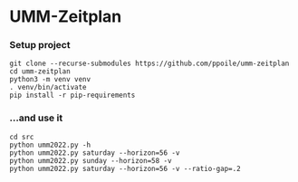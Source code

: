 # UMM-Zeitplan #

### Setup project ###

```
git clone --recurse-submodules https://github.com/ppoile/umm-zeitplan
cd umm-zeitplan
python3 -m venv venv
. venv/bin/activate
pip install -r pip-requirements
```

### ...and use it ###

```
cd src
python umm2022.py -h
python umm2022.py saturday --horizon=56 -v
python umm2022.py sunday --horizon=58 -v
python umm2022.py saturday --horizon=56 -v --ratio-gap=.2
```
